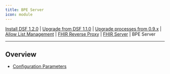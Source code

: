 ```yaml
---
title: BPE Server
icon: module
---
```

 [Install DSF 1.2.0](/versions/v1.2.0/maintain/install.md) | [Upgrade from DSF 1.1.0](/versions/v1.2.0/maintain/upgrade-from-1.md) | [Upgrade processes from 0.9.x](/versions/v1.2.0/maintain/upgrade-from-0.md) | [Allow List Management](/versions/v1.2.0/maintain/allowList-mgm.md) | [FHIR Reverse Proxy](/versions/v1.2.0/maintain/fhir-reverse-proxy/README.md) | [FHIR Server](/versions/v1.2.0/maintain/fhir/README.md) | BPE Server

---

## Overview
- [Configuration Parameters](configuration)
